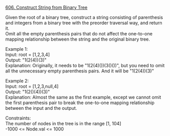 [606. Construct String from Binary Tree](https://leetcode.com/problems/construct-string-from-binary-tree/)




Given the root of a binary tree, construct a string consisting of parenthesis and integers from a binary tree with the preorder traversal way, and return it.            
Omit all the empty parenthesis pairs that do not affect the one-to-one mapping relationship between the string and the original binary tree.              

Example 1:                 
Input: root = [1,2,3,4]            
Output: "1(2(4))(3)"               
Explanation: Originally, it needs to be "1(2(4)())(3()())", but you need to omit all the unnecessary empty parenthesis pairs. And it will be "1(2(4))(3)"                  

Example 2:                      
Input: root = [1,2,3,null,4]              
Output: "1(2()(4))(3)"           
Explanation: Almost the same as the first example, except we cannot omit the first parenthesis pair to break the one-to-one mapping relationship between the input and the output.             

Constraints:             
The number of nodes in the tree is in the range [1, 104]           
-1000 <= Node.val <= 1000           
